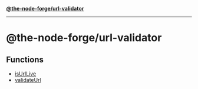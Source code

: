 [**@the-node-forge/url-validator**](README.md)

***

# @the-node-forge/url-validator

## Functions

- [isUrlLive](functions/isUrlLive.md)
- [validateUrl](functions/validateUrl.md)
